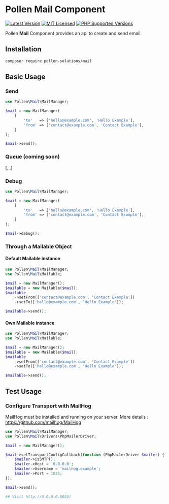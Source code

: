 # Pollen Mail Component

[![Latest Version](https://img.shields.io/badge/release-1.0.0-blue?style=for-the-badge)](https://www.presstify.com/pollen-solutions/mail/)
[![MIT Licensed](https://img.shields.io/badge/license-MIT-green?style=for-the-badge)](LICENSE.md)
[![PHP Supported Versions](https://img.shields.io/badge/PHP->=7.4-8892BF?style=for-the-badge&logo=php)](https://www.php.net/supported-versions.php)

Pollen **Mail** Component provides an api to create and send email. 

## Installation

```bash
composer require pollen-solutions/mail
```

## Basic Usage

### Send

```php
use Pollen\Mail\MailManager;

$mail = new MailManager(
    [
        'to'   => ['hello@example.com', 'Hello Example'],
        'from' => ['contact@example.com', 'Contact Example'],
    ]
);

$mail->send();
```

### Queue (coming soon)

[...]

### Debug

```php
use Pollen\Mail\MailManager;

$mail = new MailManager(
    [
        'to'   => ['hello@example.com', 'Hello Example'],
        'from' => ['contact@example.com', 'Contact Example'],
    ]
);

$mail->debug();
```

### Through a Mailable Object

#### Default Mailable instance

```php
use Pollen\Mail\MailManager;
use Pollen\Mail\Mailable;

$mail = new MailManager();
$mailable = new Mailable($mail);
$mailable
    ->setFrom(['contact@example.com', 'Contact Example'])
    ->setTo(['hello@example.com', 'Hello Example']);

$mailable->send();
```

#### Own Mailable instance

```php
use Pollen\Mail\MailManager;
use Pollen\Mail\Mailable;

$mail = new MailManager();
$mailable = new Mailable($mail);
$mailable
    ->setFrom(['contact@example.com', 'Contact Example'])
    ->setTo(['hello@example.com', 'Hello Example']);

$mailable->send();
```


## Test Usage

### Configure Transport with MailHog

MailHog must be installed and running on your server.
More details : https://github.com/mailhog/MailHog

```php
use Pollen\Mail\MailManager;
use Pollen\Mail\Drivers\PhpMailerDriver;

$mail = new MailManager();

$mail->setTransportConfigCallback(function (PhpMailerDriver $mailer) {
    $mailer->isSMTP();
    $mailer->Host = '0.0.0.0';
    $mailer->Username = 'mailhog.example';
    $mailer->Port = 1025;
});

$mail->send();

## Visit http://0.0.0.0:8025/
```